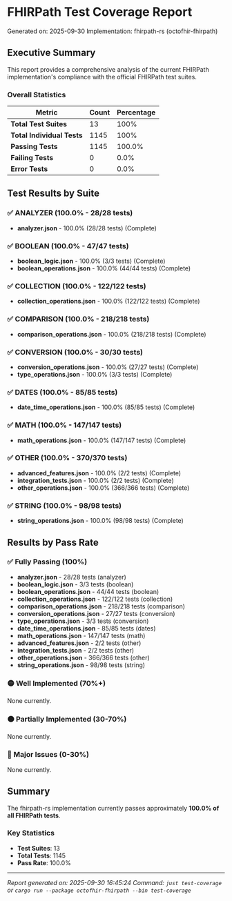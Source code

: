 # FHIRPath Test Coverage Report

Generated on: 2025-09-30
Implementation: fhirpath-rs (octofhir-fhirpath)

## Executive Summary

This report provides a comprehensive analysis of the current FHIRPath implementation's compliance with the official FHIRPath test suites.

### Overall Statistics

| Metric | Count | Percentage |
|--------|-------|------------|
| **Total Test Suites** | 13 | 100% |
| **Total Individual Tests** | 1145 | 100% |
| **Passing Tests** | 1145 | 100.0% |
| **Failing Tests** | 0 | 0.0% |
| **Error Tests** | 0 | 0.0% |

## Test Results by Suite

### ✅ ANALYZER (100.0% - 28/28 tests)

- **analyzer.json** - 100.0% (28/28 tests) (Complete)

### ✅ BOOLEAN (100.0% - 47/47 tests)

- **boolean_logic.json** - 100.0% (3/3 tests) (Complete)
- **boolean_operations.json** - 100.0% (44/44 tests) (Complete)

### ✅ COLLECTION (100.0% - 122/122 tests)

- **collection_operations.json** - 100.0% (122/122 tests) (Complete)

### ✅ COMPARISON (100.0% - 218/218 tests)

- **comparison_operations.json** - 100.0% (218/218 tests) (Complete)

### ✅ CONVERSION (100.0% - 30/30 tests)

- **conversion_operations.json** - 100.0% (27/27 tests) (Complete)
- **type_operations.json** - 100.0% (3/3 tests) (Complete)

### ✅ DATES (100.0% - 85/85 tests)

- **date_time_operations.json** - 100.0% (85/85 tests) (Complete)

### ✅ MATH (100.0% - 147/147 tests)

- **math_operations.json** - 100.0% (147/147 tests) (Complete)

### ✅ OTHER (100.0% - 370/370 tests)

- **advanced_features.json** - 100.0% (2/2 tests) (Complete)
- **integration_tests.json** - 100.0% (2/2 tests) (Complete)
- **other_operations.json** - 100.0% (366/366 tests) (Complete)

### ✅ STRING (100.0% - 98/98 tests)

- **string_operations.json** - 100.0% (98/98 tests) (Complete)

## Results by Pass Rate

### ✅ Fully Passing (100%)

- **analyzer.json** - 28/28 tests (analyzer)
- **boolean_logic.json** - 3/3 tests (boolean)
- **boolean_operations.json** - 44/44 tests (boolean)
- **collection_operations.json** - 122/122 tests (collection)
- **comparison_operations.json** - 218/218 tests (comparison)
- **conversion_operations.json** - 27/27 tests (conversion)
- **type_operations.json** - 3/3 tests (conversion)
- **date_time_operations.json** - 85/85 tests (dates)
- **math_operations.json** - 147/147 tests (math)
- **advanced_features.json** - 2/2 tests (other)
- **integration_tests.json** - 2/2 tests (other)
- **other_operations.json** - 366/366 tests (other)
- **string_operations.json** - 98/98 tests (string)

### 🟡 Well Implemented (70%+)

None currently.

### 🟠 Partially Implemented (30-70%)

None currently.

### 🔴 Major Issues (0-30%)

None currently.

## Summary

The fhirpath-rs implementation currently passes approximately **100.0% of all FHIRPath tests**.

### Key Statistics
- **Test Suites**: 13
- **Total Tests**: 1145
- **Pass Rate**: 100.0%

---

*Report generated on: 2025-09-30 16:45:24*
*Command: `just test-coverage` or `cargo run --package octofhir-fhirpath --bin test-coverage`*

